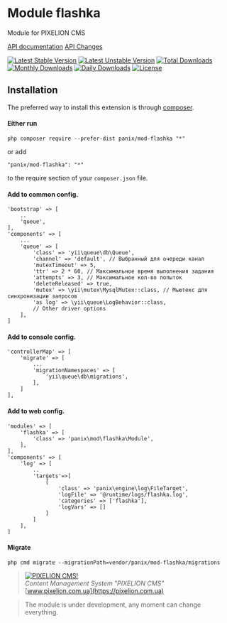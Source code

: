 # Module flashka

Module for PIXELION CMS

[API documentation](http://apidoc.fleshka.od.ua/doc/php/)
[API Changes](http://apidoc.fleshka.od.ua/changes/)

[![Latest Stable Version](https://poser.pugx.org/panix/mod-flashka/v/stable)](https://packagist.org/packages/panix/mod-flashka)
[![Latest Unstable Version](https://poser.pugx.org/panix/mod-flashka/v/unstable)](https://packagist.org/packages/panix/mod-flashka)
[![Total Downloads](https://poser.pugx.org/panix/mod-flashka/downloads)](https://packagist.org/packages/panix/mod-flashka)
[![Monthly Downloads](https://poser.pugx.org/panix/mod-flashka/d/monthly)](https://packagist.org/packages/panix/mod-flashka)
[![Daily Downloads](https://poser.pugx.org/panix/mod-flashka/d/daily)](https://packagist.org/packages/panix/mod-flashka)
[![License](https://poser.pugx.org/panix/mod-flashka/license)](https://packagist.org/packages/panix/mod-flashka)


## Installation

The preferred way to install this extension is through [composer](http://getcomposer.org/download/).

#### Either run

```
php composer require --prefer-dist panix/mod-flashka "*"
```

or add

```
"panix/mod-flashka": "*"
```

to the require section of your `composer.json` file.
#### Add to common config.
```
'bootstrap' => [
    ..
    'queue',
],
'components' => [
    ...
    'queue' => [
        'class' => 'yii\queue\db\Queue',
        'channel' => 'default', // Выбранный для очереди канал
        'mutexTimeout' => 5,
        'ttr' => 2 * 60, // Максимальное время выполнения задания
        'attempts' => 3, // Максимальное кол-во попыток
        'deleteReleased' => true,
        'mutex' => \yii\mutex\MysqlMutex::class, // Мьютекс для синхронизации запросов
        'as log' => \yii\queue\LogBehavior::class,
        // Other driver options
    ],
]
```
#### Add to console config.
```
'controllerMap' => [
    'migrate' => [
        ...
        'migrationNamespaces' => [
            'yii\queue\db\migrations',
        ],
    ]
],
```
#### Add to web config.
```
'modules' => [
    'flashka' => [
        'class' => 'panix\mod\flashka\Module',
    ],
],
'components' => [
    'log' => [
        ..
        'targets'=>[
            [
                'class' => 'panix\engine\log\FileTarget',
                'logFile' => '@runtime/logs/flashka.log',
                'categories' => ['flashka'],
                'logVars' => []
            ]
        ]
    ],
]
```

#### Migrate
```
php cmd migrate --migrationPath=vendor/panix/mod-flashka/migrations
```


> [![PIXELION CMS!](https://pixelion.com.ua/uploads/logo.svg "PIXELION CMS")](https://pixelion.com.ua)  
<i>Content Management System "PIXELION CMS"</i>  
[www.pixelion.com.ua](https://pixelion.com.ua)

> The module is under development, any moment can change everything.



